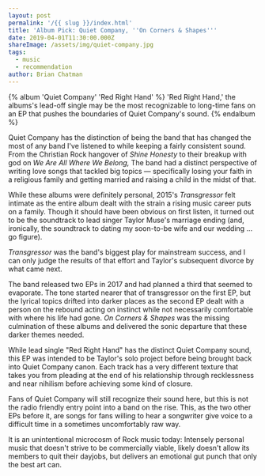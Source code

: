 ```yaml
---
layout: post
permalink: '/{{ slug }}/index.html'
title: 'Album Pick: Quiet Company, ''On Corners & Shapes'''
date: 2019-04-01T11:30:00.000Z
shareImage: /assets/img/quiet-company.jpg
tags:
  - music
  - recommendation
author: Brian Chatman
---
```

{% album 'Quiet Company' 'Red Right Hand' %}
'Red Right Hand,' the albums's lead-off single may be the most recognizable to long-time fans on an EP that pushes the boundaries of Quiet Company's sound.
{% endalbum %}

Quiet Company has the distinction of being the band that has changed the most of any band I've listened to while keeping a fairly consistent sound. From the Christian Rock hangover of *Shine Honesty* to their breakup with god on *We Are All Where We Belong,* The band had a distinct perspective of writing love songs that tackled big topics — specifically losing your faith in a religious family and getting married and raising a child in the midst of that.

While these albums were definitely personal, 2015's *Transgressor* felt intimate as the entire album dealt with the strain a rising music career puts on a family. Though it should have been obvious on first listen, it turned out to be the soundtrack to lead singer Taylor Muse's marriage ending (and, ironically, the soundtrack to dating my soon-to-be wife and our wedding ... go figure). 

*Transgressor* was the band's biggest play for mainstream success, and I can only judge the results of that effort and Taylor's subsequent divorce by what came next. 

The band released two EPs in 2017 and had planned a third that seemed to evaporate. The tone started nearer that of transgressor on the first EP, but the lyrical topics drifted into darker places as the second EP dealt with a person on the rebound acting on instinct while not necessarily comfortable with where his life had gone. *On Corners & Shapes* was the missing culmination of these albums and delivered the sonic departure that these darker themes needed.

While lead single "Red Right Hand" has the distinct Quiet Company sound, this EP was intended to be Taylor's solo project before being brought back into Quiet Company canon. Each track has a very different texture that takes you from pleading at the end of his relationship through recklessness and near nihilism before achieving some kind of closure.

Fans of Quiet Company will still recognize their sound here, but this is not the radio friendly entry point into a band on the rise. This, as the two other EPs before it, are songs for fans willing to hear a songwriter give voice to a difficult time in a sometimes uncomfortably raw way. 

It is an unintentional microcosm of Rock music today: Intensely personal music that doesn't strive to be commercially viable, likely doesn't allow its members to quit their dayjobs, but delivers an emotional gut punch that only the best art can. 

